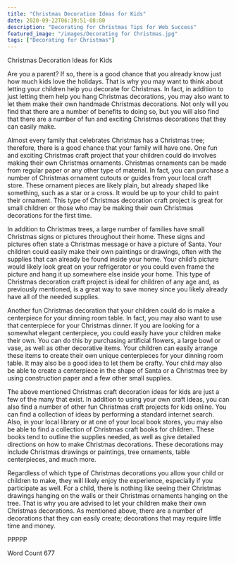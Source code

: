 ```yaml
---
title: "Christmas Decoration Ideas for Kids"
date: 2020-09-22T06:39:51-08:00
description: "Decorating for Christmas Tips for Web Success"
featured_image: "/images/Decorating for Christmas.jpg"
tags: ["Decorating for Christmas"]
---
```


Christmas Decoration Ideas for Kids

Are you a parent?  If so, there is a good chance that you already know just how much kids love the holidays.  That is why you may want to think about letting your children help you decorate for Christmas.  In fact, in addition to just letting them help you hang Christmas decorations, you may also want to let them make their own handmade Christmas decorations.  Not only will you find that there are a number of benefits to doing so, but you will also find that there are a number of fun and exciting Christmas decorations that they can easily make.

Almost every family that celebrates Christmas has a Christmas tree; therefore, there is a good chance that your family will have one.  One fun and exciting Christmas craft project that your children could do involves making their own Christmas ornaments.  Christmas ornaments can be made from regular paper or any other type of material. In fact, you can purchase a number of Christmas ornament cutouts or guides from your local craft store. These ornament pieces are likely plain, but already shaped like something, such as a star or a cross. It would be up to your child to paint their ornament.  This type of Christmas decoration craft project is great for small children or those who may be making their own Christmas decorations for the first time.

In addition to Christmas trees, a large number of families have small Christmas signs or pictures throughout their home. These signs and pictures often state a Christmas message or have a picture of Santa.  Your children could easily make their own paintings or drawings, often with the supplies that can already be found inside your home. Your child’s picture would likely look great on your refrigerator or you could even frame the picture and hang it up somewhere else inside your home.  This type of Christmas decoration craft project is ideal for children of any age and, as previously mentioned, is a great way to save money since you likely already have all of the needed supplies.

Another fun Christmas decoration that your children could do is make a centerpiece for your dinning room table. In fact, you may also want to use that centerpiece for your Christmas dinner.  If you are looking for a somewhat elegant centerpiece, you could easily have your children make their own.  You can do this by purchasing artificial flowers, a large bowl or vase, as well as other decorative items. Your children can easily arrange these items to create their own unique centerpieces for your dinning room table. It may also be a good idea to let them be crafty. Your child may also be able to create a centerpiece in the shape of Santa or a Christmas tree by using construction paper and a few other small supplies.
 
The above mentioned Christmas craft decoration ideas for kids are just a few of the many that exist. In addition to using your own craft ideas, you can also find a number of other fun Christmas craft projects for kids online.  You can find a collection of ideas by performing a standard internet search.  Also, in your local library or at one of your local book stores, you may also be able to find a collection of Christmas craft books for children. These books tend to outline the supplies needed, as well as give detailed directions on how to make Christmas decorations.  These decorations may include Christmas drawings or paintings, tree ornaments, table centerpieces, and much more.

Regardless of which type of Christmas decorations you allow your child or children to make, they will likely enjoy the experience, especially if you participate as well.  For a child, there is nothing like seeing their Christmas drawings hanging on the walls or their Christmas ornaments hanging on the tree. That is why you are advised to let your children make their own Christmas decorations. As mentioned above, there are a number of decorations that they can easily create; decorations that may require little time and money.

PPPPP

Word Count 677

